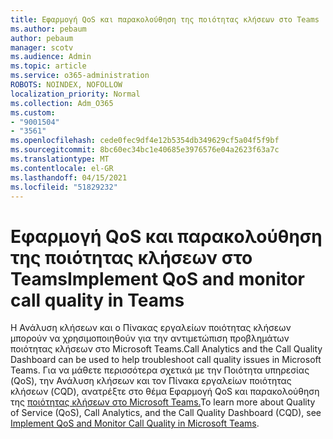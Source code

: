 ```yaml
---
title: Εφαρμογή QoS και παρακολούθηση της ποιότητας κλήσεων στο Teams
ms.author: pebaum
author: pebaum
manager: scotv
ms.audience: Admin
ms.topic: article
ms.service: o365-administration
ROBOTS: NOINDEX, NOFOLLOW
localization_priority: Normal
ms.collection: Adm_O365
ms.custom:
- "9001504"
- "3561"
ms.openlocfilehash: cede0fec9df4e12b5354db349629cf5a04f5f9bf
ms.sourcegitcommit: 8bc60ec34bc1e40685e3976576e04a2623f63a7c
ms.translationtype: MT
ms.contentlocale: el-GR
ms.lasthandoff: 04/15/2021
ms.locfileid: "51829232"
---
```

# <a name="implement-qos-and-monitor-call-quality-in-teams"></a><span data-ttu-id="ec62b-102">Εφαρμογή QoS και παρακολούθηση της ποιότητας κλήσεων στο Teams</span><span class="sxs-lookup"><span data-stu-id="ec62b-102">Implement QoS and monitor call quality in Teams</span></span>

<span data-ttu-id="ec62b-103">Η Ανάλυση κλήσεων και ο Πίνακας εργαλείων ποιότητας κλήσεων μπορούν να χρησιμοποιηθούν για την αντιμετώπιση προβλημάτων ποιότητας κλήσεων στο Microsoft Teams.</span><span class="sxs-lookup"><span data-stu-id="ec62b-103">Call Analytics and the Call Quality Dashboard can be used to help troubleshoot call quality issues in Microsoft Teams.</span></span> <span data-ttu-id="ec62b-104">Για να μάθετε περισσότερα σχετικά με την Ποιότητα υπηρεσίας (QoS), την Ανάλυση κλήσεων και τον Πίνακα εργαλείων ποιότητας κλήσεων (CQD), ανατρέξτε στο θέμα Εφαρμογή QoS και παρακολούθηση της [ποιότητας κλήσεων στο Microsoft Teams.](https://docs.microsoft.com/microsoftteams/monitor-call-quality-qos)</span><span class="sxs-lookup"><span data-stu-id="ec62b-104">To learn more about Quality of Service (QoS), Call Analytics, and the Call Quality Dashboard (CQD), see [Implement QoS and Monitor Call Quality in Microsoft Teams](https://docs.microsoft.com/microsoftteams/monitor-call-quality-qos).</span></span> 
